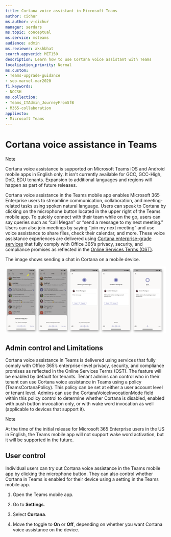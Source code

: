 ```yaml
---
title: Cortana voice assistant in Microsoft Teams
author: cichur
ms.author: v-cichur
manager: serdars
ms.topic: conceptual
ms.service: msteams
audience: admin
ms.reviewer: akshbhat
search.appverid: MET150
description: Learn how to use Cortana voice assistant with Teams
localization_priority: Normal
ms.custom: 
- Teams-upgrade-guidance
- seo-marvel-mar2020
f1.keywords:
- NOCSH
ms.collection: 
- Teams_ITAdmin_JourneyFromSfB
- M365-collaboration
appliesto:
- Microsoft Teams
---
```


# Cortana voice assistance in Teams

> [!Note] 
> Cortana voice assistance is supported on Microsoft Teams iOS and Android mobile apps in English only. It isn't currently available for GCC, GCC-High, DoD, EDU tenants. Expansion to additional languages and regions will happen as part of future releases.

Cortana voice assistance in the Teams mobile app enables Microsoft 365 Enterprise users to streamline communication, collaboration, and meeting-related tasks using spoken natural language. Users can speak to Cortana by clicking on the microphone button located in the upper right of the Teams mobile app. To quickly connect with their team while on the go, users can say queries such as “call Megan” or “send a message to my next meeting.” Users can also join meetings by saying “join my next meeting” and use voice assistance to share files, check their calendar, and more. These voice assistance experiences are delivered using [Cortana enterprise-grade services](https://docs.microsoft.com/microsoft-365/admin/misc/cortana-integration?view=o365-worldwide) that fully comply with Office 365’s privacy, security, and compliance promises as reflected in the [Online Services Terms (OST)](https://www.microsoft.com/en-us/licensing/product-licensing/products?rtc=1).

The image shows sending a chat in Cortana on a mobile device.

![Image shows a sequence of mobile screens showing a Cortana chat session](media/cortana-on-teams-mobile.png)

## Admin control and Limitations

Cortana voice assistance in Teams is delivered using services that fully comply with Office 365’s enterprise-level privacy, security, and compliance promises as reflected in the Online Services Terms (OST). The feature will be enabled by default for tenants. Tenant admins can control who in their tenant can use Cortana voice assistance in Teams using a policy (TeamsCortanaPolicy). This policy can be set at either a user account level or tenant level. Admins can use the CortanaVoiceInvocationMode field within this policy control to determine whether Cortana is disabled, enabled with push button invocation only, or with wake word invocation as well (applicable to devices that support it).

> [!Note] 
> At the time of the initial release for Microsoft 365 Enterprise users in the US in English, the Teams mobile app will not support wake word activation, but it will be supported in the future.

## User control

Individual users can try out Cortana voice assistance in the Teams mobile app by clicking the microphone button. They can also control whether Cortana in Teams is enabled for their device using a setting in the Teams mobile app.

1. Open the Teams mobile app.

2. Go to **Settings**.

3. Select **Cortana**.

4. Move the toggle to **On** or **Off**, depending on whether you want Cortana voice assistance on the device.
